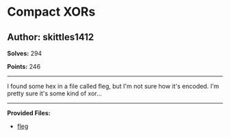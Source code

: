 # Compact XORs

## Author: skittles1412

**Solves:** 294

**Points:** 246

---

I found some hex in a file called fleg, but I'm not sure how it's encoded. I'm pretty sure it's some kind of xor...

---

**Provided Files:**

- [fleg](./fleg)
